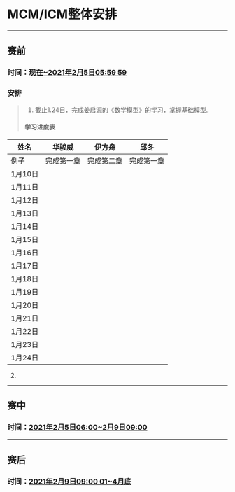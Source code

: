 # MCM/ICM整体安排

---
## 赛前

### 时间：<u>现在~2021年2月5日05:59 59</u>

### 安排

> 1. 截止1.24日，完成姜启源的《数学模型》的学习，掌握基础模型。
>
>   #### 学习进度表
 姓名 | 华骏威   | 伊方舟   | 邱冬    
-------|-------|-------|-------
 例子    | 完成第一章 | 完成第二章 | 完成第一章 
 1月10日 |       |       |       
 1月11日 |       |       |       
 1月12日 |       |       |       
 1月13日 |       |       |       
 1月14日 |       |       |       
 1月15日 |       |       |       
 1月16日 |       |       |       
 1月17日 |       |       |       
 1月18日 |       |       |       
 1月19日 |       |       |       
 1月20日 |       |       |       
 1月21日 |       |       |       
 1月22日 |       |       |       
 1月23日 |       |       |       
 1月24日 |       |       |       

2. 

---
## 赛中
### 时间：<u>2021年2月5日06:00~2月9日09:00</u>

---
## 赛后

### 时间：<u>2021年2月9日09:00 01~4月底</u>
